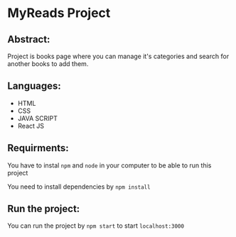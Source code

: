 # MyReads Project

## Abstract: 
Project is books page where you can manage it's categories and  search for another books to add them.

## Languages:
* HTML
* CSS
* JAVA SCRIPT
* React JS

## Requirments:
You have to instal `npm` and `node` in your computer to be able to run this project

You need to install dependencies by `npm install`

## Run the project:
You can run the project by `npm start` to start `localhost:3000`
